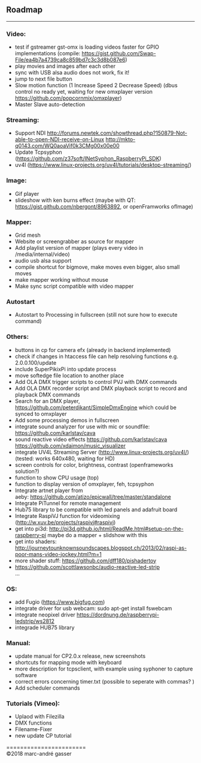 ## Roadmap
**********

### Video: <br />
- test if gstreamer gst-omx is loading videos faster for GPIO implementations (compile: https://gist.github.com/Swap-File/ea4b7a4739ca8c859bd7c3c3d8b087e6) <br />
- play movies and images after each other <br />
- sync with USB alsa audio does not work, fix it! <br />
- jump to next file button <br />
- Slow motion function (1 Increase Speed 2 Decrease Speed) (dbus control no ready yet, waiting for new omxplayer version https://github.com/popcornmix/omxplayer)<br />
- Master Slave auto-detection<br />

### Streaming: <br />
- Support NDI http://forums.newtek.com/showthread.php?150879-Not-able-to-open-NDI-receive-on-Linux http://mkto-q0143.com/WQ0aoaVif0k3CMg00x00e00 <br />
- Update Tcpsyphon (https://github.com/z37soft/INetSyphon_RaspberryPi_SDK)
- uv4l (https://www.linux-projects.org/uv4l/tutorials/desktop-streaming/)

### Image: <br />
- Gif player <br />
- slideshow with ken burns effect (maybe with QT: https://gist.github.com/nbergont/8963892, or openFramworks ofImage)<br />

### Mapper: <br />
- Grid mesh <br />
- Website or screengrabber as source for mapper  <br />
- Add playlist version of mapper (plays every video in /media/internal/video) <br />
- audio usb alsa support<br />
- compile shortcut for bigmove, make moves even bigger, also small moves<br />
- make mapper working without mouse<br />
- Make sync script compatible with video mapper <br />

### Autostart
- Autostart to Processing in fullscreen (still not sure how to execute command) <br />

### Others:<br />
 
- buttons in cp for camera efx (already in backend implemented) <br />
- check if changes in htaccess file can help resolving functions e.g. 2.0.0.100/update <br />
- include SuperPikixPi into update process<br />
- move softedge file location to another place<br />
- Add OLA DMX trigger scripts to control PVJ with DMX commands<br />
- Add OLA DMX recorder script and DMX playback script to record and playback DMX commands <br />
- Search for an DMX player, https://github.com/peterdikant/SimpleDmxEngine which could be synced to omxplayer <br />
- Add some processing demos in fullscreen <br />
- integrate sound analyzer for use with mic or soundfile: https://github.com/karlstav/cava<br />
- sound reactive video effects https://github.com/karlstav/cava https://github.com/xdaimon/music_visualizer<br />
- integrate UV4L Streaming Server (http://www.linux-projects.org/uv4l/) (tested: works 640x480, waiting for HD)<br />
- screen controls for color, brightness, contrast (openframeworks solution?) <br />
- function to show CPU usage (top)<br />
- function to display version of omxplayer, feh, tcpsyphon<br />
- Integrate artnet player from aeby: https://github.com/atizo/epicwall/tree/master/standalone<br />
- Integrate PiTunnel for remote management <br />
- Hub75 library to be compatible with led panels and adafruit board <br />
- Integrate RaspiVJ function for videomixing (http://w.xuv.be/projects/raspivj#raspivj) <br />
- get into pi3d: http://pi3d.github.io/html/ReadMe.html#setup-on-the-raspberry-pi maybe do a mapper + slidshow with this<br />
- get into shaders: http://journeytounknownsoundscapes.blogspot.ch/2013/02/raspi-as-poor-mans-video-jockey.html?m=1<br />
- more shader stuff: https://github.com/dff180/pishadertoy<br />
- https://github.com/scottlawsonbc/audio-reactive-led-strip<br />
...

### OS: <br />
- add Fugio (https://www.bigfug.com)<br />
- integrate driver for usb webcam: sudo apt-get install fswebcam<br />
- integrate neopixel driver https://dordnung.de/raspberrypi-ledstrip/ws2812<br />
- integrade HUB75 library <br />

### Manual: <br />

- update manual for CP2.0.x release, new screenshots <br />
- shortcuts for mapping mode with keyboard <br />
- more description for tcpsclient, with example using syphoner to capture software <br />
- correct errors concerning timer.txt (possible to seperate with commas? ) <br />
- Add scheduler commands <br />

### Tutorials (Vimeo): <br />

- Uplaod with Filezilla<br />
- DMX functions<br />
- Filename-Fixer<br />
- new update CP tutorial<br />


=======================<br />
©2018 marc-andré gasser

